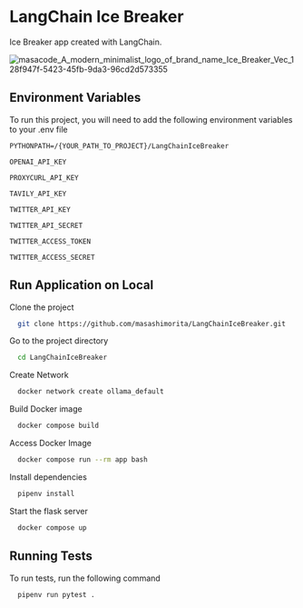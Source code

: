 # LangChain Ice Breaker
Ice Breaker app created with LangChain.

![masacode_A_modern_minimalist_logo_of_brand_name_Ice_Breaker_Vec_128f947f-5423-45fb-9da3-96cd2d573355](https://github.com/user-attachments/assets/cac510d1-eeb6-48a8-8564-52df9027bc64)

## Environment Variables

To run this project, you will need to add the following environment variables to your .env file

`PYTHONPATH=/{YOUR_PATH_TO_PROJECT}/LangChainIceBreaker`

`OPENAI_API_KEY`

`PROXYCURL_API_KEY`

`TAVILY_API_KEY`

`TWITTER_API_KEY`

`TWITTER_API_SECRET`

`TWITTER_ACCESS_TOKEN`

`TWITTER_ACCESS_SECRET`

## Run Application on Local

Clone the project

```bash
  git clone https://github.com/masashimorita/LangChainIceBreaker.git
```

Go to the project directory

```bash
  cd LangChainIceBreaker
```

Create Network

```bash
  docker network create ollama_default
```

Build Docker image

```bash
  docker compose build
```

Access Docker Image

```bash
  docker compose run --rm app bash
```

Install dependencies

```bash
  pipenv install
```

Start the flask server

```bash
  docker compose up
```


## Running Tests

To run tests, run the following command

```bash
  pipenv run pytest .
```